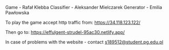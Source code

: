 Game - Rafał Klebba
Classifier - Aleksander Mielczarek
Generator - Emilia Pawłowska

To play the game accept http traffic from: https://34.118.123.122/

Then go to: https://effulgent-strudel-95ac30.netlify.app/

In case of problems with the website - contact s189512@student.pg.edu.pl
